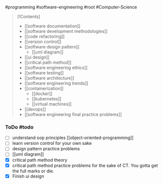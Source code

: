 #programming #software-engineering #root #Computer-Science 

>[!Contents]
>- [[software documentation]]
>- [[software development methodologies]]
>- [[code refactoring]]
>- [[version control]]
>- [[software design pattern]]
>	- [[uml diagram]]
>- [[ui design]]
>- [[critical path method]]
>- [[software engineering ethics]]
>- [[software testing]]
>- [[software architecture]]
>- [[software engineering trends]]
>- [[containerization]]
>	- [[docker]]
>	- [[kubernetes]]
>	- [[virtual machines]]
>- [[devops]]
>- [[software engineering final practice problems]]


### ToDo #todo 
- [ ] understand oop principles [[object-oriented-programming]]
- [ ] learn version control for your own sake
- [ ] design pattern practice problems
- [ ] [[uml diagram]]
- [x] critical path method theory
- [x] critical path method practice problems for the sake of CT. You gotta get the full marks or die.
- [x] Finish ui design
